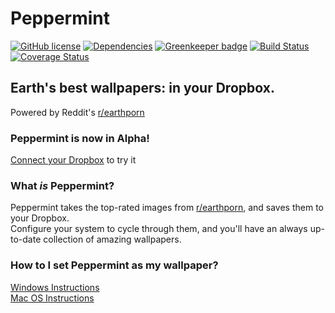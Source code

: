 # Peppermint

[![GitHub license](https://img.shields.io/badge/license-MIT-blue.svg)](https://raw.githubusercontent.com/nielsmaerten/peppermint/master/LICENSE)
[![Dependencies](https://david-dm.org/nielsmaerten/peppermint.svg)](https://david-dm.org/nielsmaerten/peppermint)
[![Greenkeeper badge](https://badges.greenkeeper.io/nielsmaerten/peppermint.svg)](https://greenkeeper.io/)
[![Build Status](https://travis-ci.org/nielsmaerten/peppermint.svg?branch=master)](https://travis-ci.org/nielsmaerten/peppermint)
[![Coverage Status](https://coveralls.io/repos/github/nielsmaerten/peppermint/badge.svg?branch=master)](https://coveralls.io/github/nielsmaerten/peppermint?branch=master)

## Earth's best wallpapers: in your Dropbox.
Powered by Reddit's [r/earthporn](https://reddit.com/r/earthporn)

### Peppermint is now in Alpha!
[Connect your Dropbox](https://www.dropbox.com/oauth2/authorize?response_type=code&client_id=xjn72n4rmx0gw0w&redirect_uri=https://us-central1-peppermint-wallpapers.cloudfunctions.net/connectUser) to try it

### What _is_ Peppermint?
Peppermint takes the top-rated images from [r/earthporn](https://reddit.com/r/earthporn), and saves them to your Dropbox.  
Configure your system to cycle through them, and you'll have an always up-to-date collection of amazing wallpapers.

### How to I set Peppermint as my wallpaper?
[Windows Instructions](https://www.google.com/search?q=wallpaper+slideshow+windows)  
[Mac OS Instructions](https://www.google.com/search?q=wallpaper+slideshow+mac+os)
